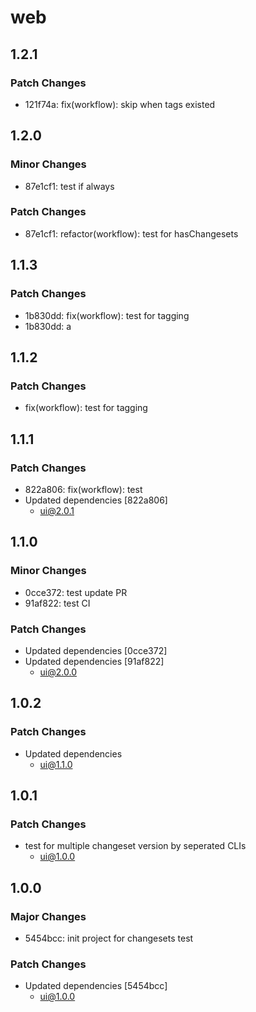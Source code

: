 # web

## 1.2.1

### Patch Changes

- 121f74a: fix(workflow): skip when tags existed

## 1.2.0

### Minor Changes

- 87e1cf1: test if always

### Patch Changes

- 87e1cf1: refactor(workflow): test for hasChangesets

## 1.1.3

### Patch Changes

- 1b830dd: fix(workflow): test for tagging
- 1b830dd: a

## 1.1.2

### Patch Changes

- fix(workflow): test for tagging

## 1.1.1

### Patch Changes

- 822a806: fix(workflow): test
- Updated dependencies [822a806]
  - ui@2.0.1

## 1.1.0

### Minor Changes

- 0cce372: test update PR
- 91af822: test CI

### Patch Changes

- Updated dependencies [0cce372]
- Updated dependencies [91af822]
  - ui@2.0.0

## 1.0.2

### Patch Changes

- Updated dependencies
  - ui@1.1.0

## 1.0.1

### Patch Changes

- test for multiple changeset version by seperated CLIs
  - ui@1.0.0

## 1.0.0

### Major Changes

- 5454bcc: init project for changesets test

### Patch Changes

- Updated dependencies [5454bcc]
  - ui@1.0.0
